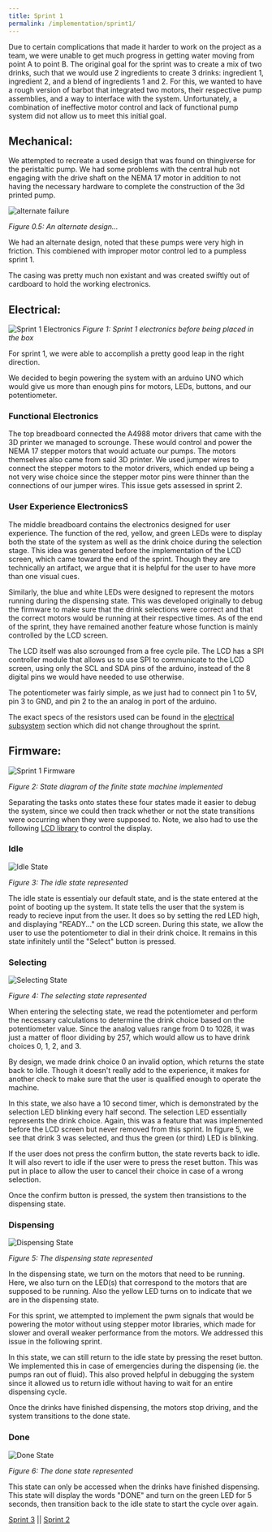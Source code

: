 ```yaml
---
title: Sprint 1
permalink: /implementation/sprint1/
---
```


Due to certain complications that made it harder to work on the project as a team, we were unable to get much progress in getting water moving from point A to point B. The original goal for the sprint was to create a mix of two drinks, such that we would use 2 ingredients to create 3 drinks: ingredient 1, ingredient 2, and a blend of ingredients 1 and 2. For this, we wanted to have a rough version of barbot that integrated two motors, their respective pump assemblies, and a way to interface with the system. Unfortunately, a combination of ineffective motor control and lack of functional pump system did not allow us to meet this initial goal.

## Mechanical:

 We attempted to recreate a used design that was found on thingiverse for the peristaltic pump. We had some problems with the central hub not engaging with the drive shaft on the NEMA 17 motor in addition to not having the necessary hardware to complete the construction of the 3d printed pump. 
 
![alternate failure](/pie-2022-03/barbot/images/sp1_pump.png)

_Figure 0.5: An alternate design..._

 We had an alternate design, noted that these pumps were very high in friction. This combiened with improper motor control led to a pumpless sprint 1.

 The casing was pretty much non existant and was created swiftly out of cardboard to hold the working electronics.

## Electrical:

 ![Sprint 1 Electronics](/pie-2022-03/barbot/images/s1_ee.jpg)
_Figure 1: Sprint 1 electronics before being placed in the box_

For sprint 1, we were able to accomplish a pretty good leap in the right direction.

We decided to begin powering the system with an arduino UNO which would give us more than enough pins for motors, LEDs, buttons, and our potentiometer.

### Functional Electronics

The top breadboard connected the A4988 motor drivers that came with the 3D printer we managed to scrounge. These would control and power the NEMA 17 stepper motors that would actuate our pumps. The motors themselves also came from said 3D printer. We used jumper wires to connect the stepper motors to the motor drivers, which ended up being a not very wise choice since the stepper motor pins were thinner than the connections of our jumper wires. This issue gets assessed in sprint 2.

### User Experience ElectronicsS

The middle breadboard contains the electronics designed for user experience. The function of the red, yellow, and green LEDs were to display both the state of the system as well as the drink choice during the selection stage. This idea was generated before the implementation of the LCD screen, which came toward the end of the sprint. Though they are technically an artifact, we argue that it is helpful for the user to have more than one visual cues.

Similarly, the blue and white LEDs were designed to represent the motors running during the dispensing state. This was developed originally to debug the firmware to make sure that the drink selections were correct and that the correct motors would be running at their respective times. As of the end of the sprint, they have remained another feature whose function is mainly controlled by the LCD screen.

The LCD itself was also scrounged from a free cycle pile. The LCD has a SPI controller module that allows us to use SPI to communicate to the LCD screen, using only the SCL and SDA pins of the arduino, instead of the 8 digital pins we would have needed to use otherwise.

The potentiometer was fairly simple, as we just had to connect pin 1 to 5V, pin 3 to GND, and pin 2 to the an analog in port of the arduino.

The exact specs of the resistors used can be found in the [electrical subsystem](/pie-2022-03/barbot/subsystems/electrical) section which did not change throughout the sprint.

## Firmware: 

![Sprint 1 Firmware](/pie-2022-03/barbot/images/s1fw_fsm.png)

_Figure 2: State diagram of the finite state machine implemented_

Separating the tasks onto states these four states made it easier to debug the system, since we could then track whether or not the state transitions were occurring when they were supposed to. Note, we also had to use the following [LCD library](https://github.com/fdebrabander/Arduino-LiquidCrystal-I2C-library) to control the display.

### Idle

![Idle State](/pie-2022-03/barbot/images/s1_id.png)

_Figure 3: The idle state represented_

The idle state is essentialy our default state, and is the state entered at the point of booting up the system. It state tells the user that the system is ready to recieve input from the user. It does so by setting the red LED high, and displaying "READY..." on the LCD screen. During this state, we allow the user to use the potentiometer to dial in their drink choice. It remains in this state infinitely until the "Select" button is pressed.

### Selecting

![Selecting State](/pie-2022-03/barbot/images/s1_se.png)

_Figure 4: The selecting state represented_

When entering the selecting state, we read the potentiometer and perform the necessary calculations to determine the drink choice based on the potentiometer value. Since the analog values range from 0 to 1028, it was just a matter of floor dividing by 257, which would allow us to have drink choices 0, 1, 2, and 3.

By design, we made drink choice 0 an invalid option, which returns the state back to Idle. Though it doesn't really add to the experience, it makes for another check to make sure that the user is qualified enough to operate the machine.

In this state, we also have a 10 second timer, which is demonstrated by the selection LED blinking every half second. The selection LED essentially represents the drink choice. Again, this was a feature that was implemented before the LCD screen but never removed from this sprint. In figure 5, we see that drink 3 was selected, and thus the green (or third) LED is blinking.

If the user does not press the confirm button, the state reverts back to idle. It will also revert to idle if the user were to press the reset button. This was put in place to allow the user to cancel their choice in case of a wrong selection.

Once the confirm button is pressed, the system then transistions to the dispensing state.

### Dispensing

![Dispensing State](/pie-2022-03/barbot/images/s1_di.png)

_Figure 5: The dispensing state represented_

In the dispensing state, we turn on the motors that need to be running. Here, we also turn on the LED(s) that correspond to the motors that are supposed to be running. Also the yellow LED turns on to indicate that we are in the dispensing state.

For this sprint, we attempted to implement the pwm signals that would be powering the motor without using stepper motor libraries, which made for slower and overall weaker performance from the motors. We addressed this issue in the following sprint.

In this state, we can still return to the idle state by pressing the reset button. We implemented this in case of emergencies during the dispensing (ie. the pumps ran out of fluid). This also proved helpful in debugging the system since it allowed us to return idle without having to wait for an entire dispensing cycle.

Once the drinks have finished dispensing, the motors stop driving, and the system transitions to the done state.

### Done

![Done State](/pie-2022-03/barbot/images/s1-do.png)

_Figure 6: The done state represented_

This state can only be accessed when the drinks have finished dispensing. This state will display the words "DONE" and turn on the green LED for 5 seconds, then transition back to the idle state to start the cycle over again.

[Sprint 3](/pie-2022-03/barbot/implementation/sprint3) || [Sprint 2](/pie-2022-03/barbot/implementation/sprint2)